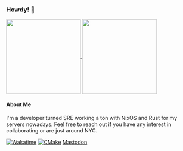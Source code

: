 ### Howdy! 👋

<a href="https://github.com/anuraghazra/github-readme-stats">
  <img height=200em align="center" src="https://github-readme-stats.vercel.app/api?username=ahuston-0&show_icons=true&layout=compact&count_private=true&theme=tokyonight&include_all_commits=true" />
</a>
<a href="https://github.com/anuraghazra/github-readme-stats">
  <img height=200em align="center" src="https://github-readme-stats.vercel.app/api/wakatime?username=ahuston0&layout=compact&time_range=last_year&langs_count=10&theme=tokyonight" />
</a>


#### About Me

I'm a developer turned SRE working a ton with NixOS and Rust for my servers nowadays. Feel free to reach out if you have any interest in collaborating or are just around NYC.

[![Wakatime](https://wakatime.com/badge/user/0a36bfaa-f919-4dd5-834e-04af1ccc47d1.svg)](https://wakatime.com/@0a36bfaa-f919-4dd5-834e-04af1ccc47d1)
[![CMake](https://github.com/StevensDeptECE/GrailGUI/actions/workflows/cmake.yml/badge.svg?branch=main)](https://github.com/StevensDeptECE/GrailGUI/actions/workflows/cmake.yml)
<a rel="me" href="https://hachyderm.io/@moondust1105">Mastodon</a>
<!--
**ahuston-0/ahuston-0** is a ✨ _special_ ✨ repository because its `README.md` (this file) appears on your GitHub profile.

Here are some ideas to get you started:

- 🔭 I’m currently working on ...
- 🌱 I’m currently learning ...
- 👯 I’m looking to collaborate on ...
- 🤔 I’m looking for help with ...
- 💬 Ask me about ...
- 📫 How to reach me: ...
- 😄 Pronouns: ...
- ⚡ Fun fact: ...
-->

